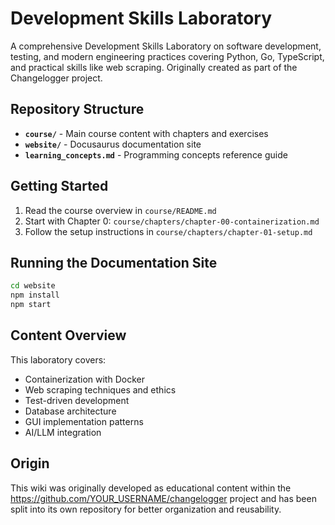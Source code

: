 # Development Skills Laboratory

A comprehensive Development Skills Laboratory on software development, testing, and modern engineering practices covering Python, Go, TypeScript, and practical skills like web scraping. Originally created as part of the Changelogger project.

## Repository Structure

- **`course/`** - Main course content with chapters and exercises
- **`website/`** - Docusaurus documentation site
- **`learning_concepts.md`** - Programming concepts reference guide

## Getting Started

1. Read the course overview in `course/README.md`
2. Start with Chapter 0: `course/chapters/chapter-00-containerization.md`
3. Follow the setup instructions in `course/chapters/chapter-01-setup.md`

## Running the Documentation Site

```bash
cd website
npm install
npm start
```

## Content Overview

This laboratory covers:
- Containerization with Docker
- Web scraping techniques and ethics
- Test-driven development
- Database architecture
- GUI implementation patterns
- AI/LLM integration

## Origin

This wiki was originally developed as educational content within the https://github.com/YOUR_USERNAME/changelogger project and has been split into its own repository for better organization and reusability.